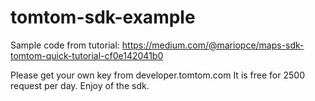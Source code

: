 # tomtom-sdk-example

Sample code from tutorial: 
https://medium.com/@mariopce/maps-sdk-tomtom-quick-tutorial-cf0e142041b0 

Please get your own key from developer.tomtom.com It is free for 2500 request per day. 
Enjoy of the sdk.
